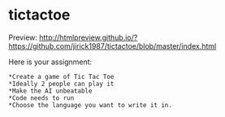tictactoe
=========

Preview: http://htmlpreview.github.io/?https://github.com/jirick1987/tictactoe/blob/master/index.html

Here is your assignment:

    *Create a game of Tic Tac Toe
    *Ideally 2 people can play it
    *Make the AI unbeatable
    *Code needs to run
    *Choose the language you want to write it in. 

